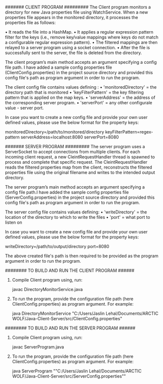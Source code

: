 ####### CLIENT PROGRAM #########
The Client program monitors a directory for new Java properties file using WatchService. 
When a new properties file appears in the monitored directory, it processes the properties file as follows:

• It reads the file into a HashMap.
• It applies a regular expression pattern filter for the keys (i.e., remove key/value mappings
  where keys do not match a configurable regular expression pattern).
• The filtered mappings are then relayed to a server program using a socket connection.
• After the file is successfully sent to the server, the file is deleted from the directory.

The client program’s main method accepts an argument specifying a config file path. I have added a sample config properties file (ClientConfig.properties) in the project source directory and provided this config file's path as program argument in order to run the program. 

The client config file contains values defining :
• 'monitoredDirectory' = the directory path that is monitored
• 'keyFilterPattern' = the key filtering pattern that is applied on the map keys.
• 'serverAddress' = the address of the corresponding server program.
• 'serverPort' = any other configurale value - server port.

In case you want to create a new config file and provide your own user defined values, please use the below format for the property keys:

monitoredDirectory=/path/to/monitored/directory
keyFilterPattern=regex-pattern
serverAddress=localhost:8080
serverPort=8080



####### SERVER PROGRAM #########
The server program uses a ServerSocket to accept connections from multiple clients. For each incoming client request, a new CleintRequestHandler thread is spawned to process and complete that specific request. The CleintRequestHandler reads the filtered properties map from the client, reconstructs the filtered properties file using the original filename and writes to the intended output directory.

The server program’s main method accepts an argument specifying a config file path.I have added the sample config properties file (ServerConfig.properties) in the project source directory and provided this config file's path as program argument in order to run the program.

The server config file contains values defining:
• 'writeDirectory' = the location of the directory to which to write the files
• 'port' = what port to listen on


In case you want to create a new config file and provide your own user defined values, please use the below format for the property keys:

writeDirectory=/path/to/output/directory
port=8080

The above created file's path is then required to be provided as the program argument in order to run the program.



######## TO BUILD AND RUN THE CLIENT PROGRAM ######
 
 1) Compile Client program using, run:
 
    javac DirectoryMonitorService.java
 
 2) To run the program, provide the configuration file path (here ClientConfig.properties) as program argument. For example:
         
    java DirectoryMonitorService "C:/Users/Jaslin Lehal/Documents/ARCTIC WOLF/Java-Client-Server/src/ClientConfig.properties"


 
######## TO BUILD AND RUN THE SERVER PROGRAM ######

 1) Compile Client program using, run:
 
    javac ServerProgram.java
 
 2) To run the program, provide the configuration file path (here ClientConfig.properties) as program argument. For example:
         
    java ServerProgram ""C:/Users/Jaslin Lehal/Documents/ARCTIC WOLF/Java-Client-Server/src/ServerConfig.properties""
